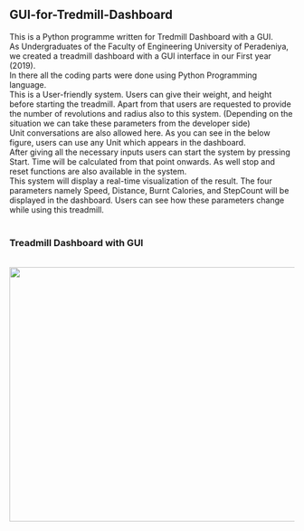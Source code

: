 ## GUI-for-Tredmill-Dashboard
<p>
This is a Python programme written for Tredmill Dashboard with a GUI.
 <br>
As Undergraduates of the Faculty of Engineering University of Peradeniya, we created a treadmill dashboard with a GUI interface in our First year (2019).
<br>
In there all the coding parts were done using Python Programming language. 
<br>
This is a User-friendly system. Users can give their weight, and height before starting the treadmill. Apart from that users are requested to provide the number of revolutions and radius also to this system. (Depending on the situation we can take these parameters from the developer side)
<br>
Unit conversations are also allowed here. As you can see in the below figure, users can use any Unit which appears in the dashboard.
<br>
After giving all the necessary inputs users can start the system by pressing Start. Time will be calculated from that point onwards. As well stop and reset functions are also available in the system.
<br>
This system will display a real-time visualization of the result. The four parameters namely Speed, Distance, Burnt Calories, and StepCount will be displayed in the dashboard. Users can see how these parameters change while using this treadmill.
<br>
<br>
  </p>

### Treadmill Dashboard with GUI
<p align="center">
<br>
  
  <img src="https://user-images.githubusercontent.com/73551539/221658179-016ff99c-b1cc-40ad-8855-697f27a86478.png" width="650" height="450" >
</p>

